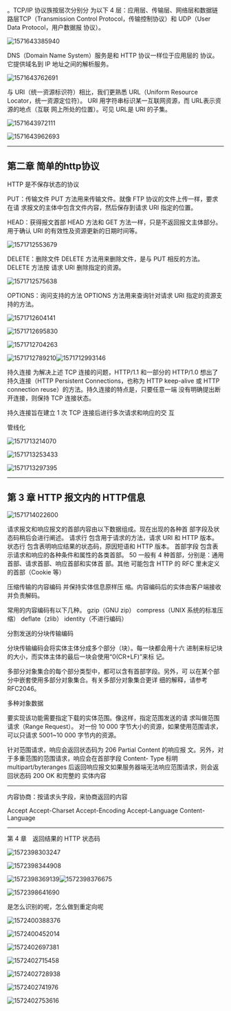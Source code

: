 

。TCP/IP 协议族按层次分别分
为以下 4 层：应用层、传输层、网络层和数据链路层TCP（Transmission Control
Protocol，传输控制协议）和 UDP（User Data Protocol，用户数据报
协议）。

![1571643385940](image/1571643385940.png)

DNS（Domain Name System）服务是和 HTTP 协议一样位于应用层的
协议。它提供域名到 IP 地址之间的解析服务。

![1571643762691](image/1571643762691.png)

与 URI（统一资源标识符）相比，我们更熟悉 URL（Uniform
Resource Locator，统一资源定位符）。  URI 用字符串标识某一互联网资源，而 URL表示资源的地点（互联
网上所处的位置）。可见 URL是 URI 的子集。

![1571643972111](image/1571643972111.png)

![1571643962693](image/1571643962693.png)

----

## 第二章 简单的http协议

HTTP 是不保存状态的协议

PUT：传输文件
PUT 方法用来传输文件。就像 FTP 协议的文件上传一样，要求在请
求报文的主体中包含文件内容，然后保存到请求 URI 指定的位置。

HEAD：获得报文首部
HEAD 方法和 GET 方法一样，只是不返回报文主体部分。用于确认
URI 的有效性及资源更新的日期时间等。

![1571712553679](image/1571712553679.png)

DELETE：删除文件
DELETE 方法用来删除文件，是与 PUT 相反的方法。DELETE 方法按
请求 URI 删除指定的资源。

![1571712575638](image/1571712575638.png)

OPTIONS：询问支持的方法
OPTIONS 方法用来查询针对请求 URI 指定的资源支持的方法。

![1571712604141](image/1571712604141.png)

![1571712695830](image/1571712695830.png)

![1571712704263](image/1571712704263.png)

![1571712789210](image/1571712789210.png)![1571712993146](image/1571712993146.png)

持久连接
为解决上述 TCP 连接的问题，HTTP/1.1 和一部分的 HTTP/1.0 想出了
持久连接（HTTP Persistent Connections，也称为 HTTP keep-alive 或
HTTP connection reuse）的方法。持久连接的特点是，只要任意一端
没有明确提出断开连接，则保持 TCP 连接状态。

持久连接旨在建立 1 次 TCP 连接后进行多次请求和响应的交
互

管线化

![1571713214070](image/1571713214070.png)

![1571713253433](image/1571713253433.png)

![1571713297395](image/1571713297395.png)

--------

## 第 3 章 HTTP 报文内的 HTTP信息



![1571714022600](image/1571714022600.png)

请求报文和响应报文的首部内容由以下数据组成。现在出现的各种首
部字段及状态码稍后会进行阐述。
请求行
包含用于请求的方法，请求 URI 和 HTTP 版本。
状态行
包含表明响应结果的状态码，原因短语和 HTTP 版本。
首部字段
包含表示请求和响应的各种条件和属性的各类首部。
50
一般有 4 种首部，分别是：通用首部、请求首部、响应首部和实体首
部。其他
可能包含 HTTP 的 RFC 里未定义的首部（Cookie 等）

压缩传输的内容编码
并保持实体信息原样压
缩。内容编码后的实体由客户端接收并负责解码。

常用的内容编码有以下几种。
gzip（GNU zip）
compress（UNIX 系统的标准压缩）
deflate（zlib）
identity（不进行编码）

分割发送的分块传输编码

分块传输编码会将实体主体分成多个部分（块）。每一块都会用十六
进制来标记块的大小，而实体主体的最后一块会使用“0(CR+LF)”来标
记。

多部分对象集合的每个部分类型中，都可以含有首部字段。另外，可
以在某个部分中嵌套使用多部分对象集合。有关多部分对象集合更详
细的解释，请参考 RFC2046。

多种对象数据

要实现该功能需要指定下载的实体范围。像这样，指定范围发送的请
求叫做范围请求（Range Request）。
对一份 10 000 字节大小的资源，如果使用范围请求，可以只请求
5001~10 000 字节内的资源。

针对范围请求，响应会返回状态码为 206 Partial Content 的响应报
文。另外，对于多重范围的范围请求，响应会在首部字段 Content-
Type 标明 multipart/byteranges 后返回响应报文如果服务器端无法响应范围请求，则会返回状态码 200 OK 和完整的
实体内容

----

内容协商：按请求头字段，来协商返回的内容

Accept
Accept-Charset
Accept-Encoding
Accept-Language
Content-Language



----

第 4 章　返回结果的 HTTP 状态码

![1572398303247](image/1572398303247.png)

![1572398344908](image/1572398344908.png)

![1572398369139](image/1572398369139.png)![1572398376675](image/1572398376675.png)

![1572398641690](imge/1572398641690.png)

是怎么识别的呢，怎么做到重定向呢

![1572400388376](imge/1572400388376.png)

![1572400452014](imge/1572400452014.png)

![1572402697381](imge/1572402697381.png)

![1572402715458](imge/1572402715458.png)

![1572402728938](imge/1572402728938.png)

![1572402741976](imge/1572402741976.png)

![1572402753616](imge/1572402753616.png)


